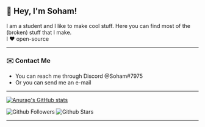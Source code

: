 ## <centre> 👋 Hey, I'm Soham! </centre>
I am a student and I like to make cool stuff. Here you can find most of the (broken) stuff that I make.
<br>
I ❤️ open-source

---
### ✉️ Contact Me
- You can reach me through Discord @Soham#7975
- Or you can send me an e-mail

---

[![Anurag's GitHub stats](https://github-readme-stats.vercel.app/api?username=sohamdoescode&count_private=true&show_icons=true&theme=dark)](https://www.youtube.com/watch?v=dQw4w9WgXcQ)

![Github Followers](https://img.shields.io/github/followers/sohamdoescode?style=for-the-badge)
![Github Stars](https://img.shields.io/github/stars/sohamdoescode?style=for-the-badge)

---
